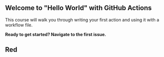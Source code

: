 ## Welcome to "Hello World" with GitHub Actions

This course will walk you through writing your first action and using it with a workflow file. 

**Ready to get started? Navigate to the first issue.**

## Red

